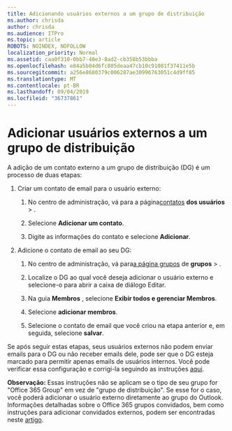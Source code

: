 ```yaml
---
title: Adicionando usuários externos a um grupo de distribuição
ms.author: chrisda
author: chrisda
ms.audience: ITPro
ms.topic: article
ROBOTS: NOINDEX, NOFOLLOW
localization_priority: Normal
ms.assetid: caa0f310-0bb7-48e3-8ad2-cb358b53bbba
ms.openlocfilehash: e84a5b04d6fc805deaa47cb10c91081f37411e5b
ms.sourcegitcommit: a256e8680379c006287ae30996763051c4d9ff85
ms.translationtype: MT
ms.contentlocale: pt-BR
ms.lasthandoff: 09/04/2019
ms.locfileid: "36737861"
---
```

# <a name="add-external-users-to-a-distribution-group"></a>Adicionar usuários externos a um grupo de distribuição

A adição de um contato externo a um grupo de distribuição (DG) é um processo de duas etapas:
  
1. Criar um contato de email para o usuário externo:
    
    1. No centro de administração, vá para a página[contatos](https://admin.microsoft.com/adminportal/home#/Contact) **dos usuários** > . 
    
    2. Selecione **Adicionar um contato**.
    
    3. Digite as informações do contato e selecione **Adicionar**.
    
2. Adicione o contato de email ao seu DG:
    
    1. No centro de administração, vá para[a página grupos](https://admin.microsoft.com/adminportal/home#/groups) de **grupos** > . 
    
    2. Localize o DG ao qual você deseja adicionar o usuário externo e selecione-o para abrir a caixa de diálogo Editar.
    
    3. Na guia **Membros** , selecione **Exibir todos e gerenciar Membros**. 
    
    4. Selecione **adicionar membros**.
    
    5. Selecione o contato de email que você criou na etapa anterior e, em seguida, selecione **salvar**.
    
Se após seguir estas etapas, seus usuários externos não podem enviar emails para o DG ou não receber emails dele, pode ser que o DG esteja marcado para permitir apenas emails de usuários internos. Você pode verificar essa configuração e corrigi-la seguindo as instruções [aqui](https://docs.microsoft.com/exchange/mail-flow-best-practices/non-delivery-reports-in-exchange-online/fix-error-code-5-7-133-in-exchange-online).
  
 **Observação:** Essas instruções não se aplicam se o tipo de seu grupo for "Office 365 Group" em vez de "grupo de distribuição". Se esse for o caso, você poderá adicionar o usuário externo diretamente ao grupo do Outlook. Informações detalhadas sobre o Office 365 grupos convidados, bem como instruções para adicionar convidados externos, podem ser encontradas neste [artigo](https://support.office.com/article/Guest-access-in-Office-365-Groups-bfc7a840-868f-4fd6-a390-f347bf51aff6.aspx).
  